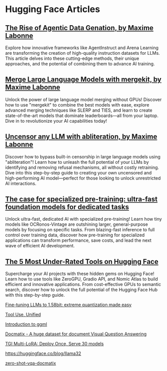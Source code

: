 # Hugging Face Articles
## [The Rise of Agentic Data Genation, by Maxime Labonne](https://huggingface.co/blog/mlabonne/agentic-datagen)

Explore how innovative frameworks like AgentInstruct and Arena Learning are transforming the creation of high-quality instruction datasets for LLMs. This article delves into these cutting-edge methods, their unique approaches, and the potential of combining them to advance AI training.

## [Merge Large Language Models with mergekit, by Maxime Labonne](https://huggingface.co/blog/mlabonne/merge-models)

Unlock the power of large language model merging without GPUs! Discover how to use "mergekit" to combine the best models with ease, explore advanced merging techniques like SLERP and TIES, and learn to create state-of-the-art models that dominate leaderboards—all from your laptop. Dive in to revolutionize your AI capabilities today!

## [Uncensor any LLM with abliteration, by Maxime Labonne](https://huggingface.co/blog/mlabonne/abliteration)

Discover how to bypass built-in censorship in large language models using "abliteration"! Learn how to unleash the full potential of your LLMs by identifying and removing refusal mechanisms, all without costly retraining. Dive into this step-by-step guide to creating your own uncensored and high-performing AI model—perfect for those looking to unlock unrestricted AI interactions.

## [The case for specialized pre-training: ultra-fast foundation models for dedicated tasks](https://huggingface.co/blog/Pclanglais/specialized-pre-training)

Unlock ultra-fast, dedicated AI with specialized pre-training! Learn how tiny models like OCRonos-Vintage are outshining larger, general-purpose models by focusing on specific tasks. From blazing-fast inference to full control over training data, discover how pre-training for specialized applications can transform performance, save costs, and lead the next wave of efficient AI development.

## [The 5 Most Under-Rated Tools on Hugging Face](https://huggingface.co/blog/unsung-heroes)

Supercharge your AI projects with these hidden gems on Hugging Face! Learn how to use tools like ZeroGPU, Gradio API, and Nomic Atlas to build efficient and innovative applications. From cost-effective GPUs to semantic search, discover how to unlock the full potential of the Hugging Face Hub with this step-by-step guide.

[Fine-tuning LLMs to 1.58bit: extreme quantization made easy](https://huggingface.co/blog/1_58_llm_extreme_quantization)

[Tool Use, Unified](https://huggingface.co/blog/unified-tool-use)

[Introduction to ggml](https://huggingface.co/blog/introduction-to-ggml)

[Docmatix - A huge dataset for document Visual Question Answering](https://huggingface.co/blog/docmatix)

[TGI Multi-LoRA: Deploy Once, Serve 30 models](https://huggingface.co/blog/multi-lora-serving)


https://huggingface.co/blog/llama32

[zero-shot-vqa-docmatix](https://huggingface.co/blog/zero-shot-vqa-docmatix)
